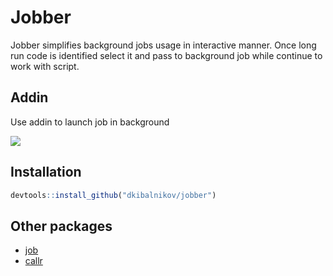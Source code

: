 # Jobber

Jobber simplifies background jobs usage in interactive manner. Once long run code is identified select it and pass to background job while continue to work with script.

## Addin
Use addin to launch job in background

![](/man/figures/addin.png|50)

## Installation

```R
devtools::install_github("dkibalnikov/jobber")
```
 ## Other packages 
 
- [job](https://lindeloev.github.io/job/)
- [callr](https://callr.r-lib.org/)
